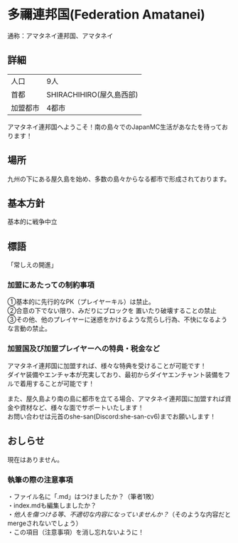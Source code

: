 # 多禰連邦国(Federation Amatanei)
通称：アマタネイ連邦国、アマタネイ
## 詳細
|||
|-|-|
|   人口   | 9人 |
|   首都   | SHIRACHIHIRO(屋久島西部) |
| 加盟都市 | 4都市 |

アマタネイ連邦国へようこそ！南の島々でのJapanMC生活があなたを待っております！

## 場所
九州の下にある屋久島を始め、多数の島々からなる都市で形成されております。

## 基本方針
基本的に戦争中立

## 標語
「常しえの開進」

### 加盟にあたっての制約事項
①基本的に先行的なPK（プレイヤーキル）は禁止。  
②合意の下でない限り、みだりにブロックを 置いたり破壊することの禁止   
③その他、他のプレイヤーに迷惑をかけるような荒らし行為、不快になるような言動の禁止。

### 加盟国及び加盟プレイヤーへの特典・税金など
アマタネイ連邦国に加盟すれば、様々な特典を受けることが可能です！  
ダイヤ装備やエンチャ本が充実しており、最初からダイヤエンチャント装備をフルで着用することが可能です！  

また、屋久島より南の島に都市を立てる場合、アマタネイ連邦国に加盟すれば資金や資材など、様々な面でサポートいたします！  
お問い合わせは元首のshe-san(Discord:she-san-cv6)までお願いします！

## おしらせ
現在はありません。

### 執筆の際の注意事項
・ファイル名に「.md」はつけましたか？（筆者1敗）  
・index.mdも編集しましたか？  
・*他人を傷つける等、不適切な内容になっていませんか？*（そのような内容だとmergeされないでしょう）  
・この項目（注意事項）を消し忘れないように！
